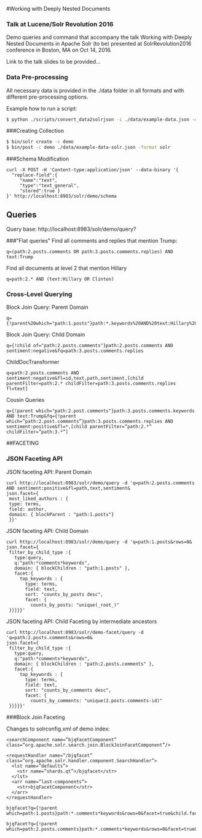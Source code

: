 #Working with Deeply Nested Documents
### Talk at Lucene/Solr Revolution 2016

Demo queries and command  that accompany the talk Working with Deeply Nested Documents in Apache Solr (to be) presented at SolrRevolution2016 conference in Boston, MA on Oct 14, 2016.

Link to the talk slides to be provided...

### Data Pre-processing

All necessary data is provided in the ./data folder in all formats and with different pre-processing options.

Example how to run a script:

```bash
$ python ./scripts/convert_data2solrjson -i ./data/example-data.json -o ./data/example-data-solr-facet.json
```

###Creating Collection

```bash
$ bin/solr create -c demo
$ bin/post -c demo ./data/example-data-solr.json -format solr
```

###Schema Modification

```
curl -X POST -H 'Content-type:application/json' --data-binary '{
  "replace-field":{
     "name":"text",
     "type":"text_general",
     "stored":true }
}' http://localhost:8983/solr/demo/schema
```

## Queries

Query base:
http://localhost:8983/solr/demo/query?

###"Flat queries"
Find all comments and replies that mention Trump:

```
q=(path:2.posts.comments OR path:3.posts.comments.replies) AND text:Trump
```

Find all documents at level 2 that mention Hillary

```
q=path:2.* AND (text:Hillary OR Clinton)
```



### Cross-Level Querying

Block Join Query: Parent Domain
```
q={!parent%20which="path:1.posts"}path:*.keywords%20AND%20text:Hillary%20AND%20sentiment:negative
```

Block Join Query: Child Domain

```
q={!child of="path:2.posts.comments"}path:2.posts.comments AND sentiment:negative&fq=path:3.posts.comments.replies
```


ChildDocTransformer

```
q=path:2.posts.comments AND sentiment:negative&fl=id,text,path,sentiment,[child parentFilter=path:2.* childFilter=path:3.posts.comments.replies fl=text]
```


Cousin Queries
```
q={!parent which="path:2.post.comments"}path:3.posts.comments.keywords AND text:Trump&fq={!parent which=”path:2.post.comments”}path:3.posts.comments.replies AND sentiment:positive&fl=*,[child parentFilter=”path:2.*” childFilter=”path:3.*”]
```


##FACETING

### JSON Faceting API

JSON faceting API: Parent Domain  

```
curl http://localhost:8983/solr/demo/query -d 'q=path:2.posts.comments AND sentiment:positive&fl=path,text,sentiment&
json.facet={
 most_liked_authors : {
 type: terms,
 field: author,
 domain: { blockParent : "path:1.posts"}
 }}'
```
JSON faceting API: Child Domain

```
curl http://localhost:8983/solr/demo/query -d 'q=path:1.posts&rows=0&
json.facet={
 filter_by_child_type :{
   type:query,
   q:"path:*comments*keywords",
   domain: { blockChildren : "path:1.posts" },
   facet:{
     top_keywords : {
       type: terms,
       field: text,
       sort: "counts_by_posts desc",
       facet: {
         counts_by_posts: "unique(_root_)"
 }}}}}'
```

JSON faceting API: Child Faceting by intermediate ancestors

```
curl http://localhost:8983/solr/demo-facet/query -d  'q=path:2.posts.comments&rows=0&
json.facet={
 filter_by_child_type :{
   type:query,
   q:"path:*comments*keywords",
   domain: { blockChildren : "path:2.posts.comments" },
   facet:{
     top_keywords : {
       type: terms,
       field: text,
       sort: "counts_by_comments desc",
       facet: {
         counts_by_comments: "unique(2.posts.comments-id)"
 }}}}}'
```


###Block Join Faceting

Changes to solrconfig.xml of demo index:

```
<searchComponent name=”bjqFacetComponent” class=”org.apache.solr.search.join.BlockJoinFacetComponent”/>

<requestHandler name=”/bjqfacet” class=”org.apache.solr.handler.component.SearchHandler”>
  <lst name=”defaults”>
    <str name=”shards.qt”>/bjqfacet</str>
  </lst>
  <arr name=”last-components”>
    <str>bjqFacetComponent</str>
  </arr>
</requestHandler>
```

```
bjqfacet?q={!parent which=path:1.posts}path:*.comments*keywords&rows=0&facet=true&child.facet.field=text&wt=json&indent=true
```

```
bjqfacet?q={!parent which=path:2.posts.comments}path:*.comments*keywords&rows=0&facet=true&child.facet.field=text&wt=json&indent=true
```

